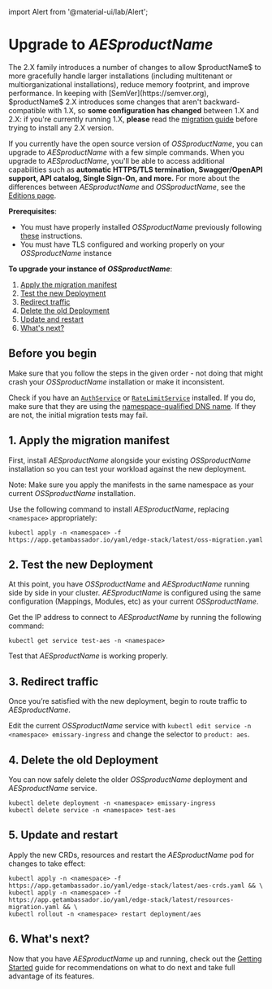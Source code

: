 import Alert from '@material-ui/lab/Alert';

# Upgrade to $AESproductName$

<Alert severity="info">
  The 2.X family introduces a number of changes to allow $productName$ to more gracefully handle
  larger installations (including multitenant or multiorganizational installations), reduce 
  memory footprint, and improve performance. In keeping with [SemVer](https://semver.org),
  $productName$ 2.X introduces some changes that aren't backward-compatible with 1.X, so <b>some
  configuration has changed</b> between 1.X and 2.X: if you're currently running 1.X, <b>please</b>
  read the <a href="/docs/emissary/latest/topics/install/migrate-to-version-2/">migration guide</a>
  before trying to install any 2.X version.<br/>
</Alert>

If you currently have the open source version of $OSSproductName$, you can upgrade to $AESproductName$ with a few simple commands. When you upgrade to $AESproductName$, you'll be able to access additional capabilities such as **automatic HTTPS/TLS termination, Swagger/OpenAPI support, API catalog, Single Sign-On, and more.** For more about the differences between $AESproductName$ and $OSSproductName$, see the [Editions page](/editions).

**Prerequisites**:

* You must have properly installed $OSSproductName$ previously following [these](/docs/emissary/$docsVersion$/topics/install) instructions.
* You must have TLS configured and working properly on your $OSSproductName$ instance

**To upgrade your instance of $OSSproductName$**:

1. [Apply the migration manifest](#1-apply-the-migration-manifest)
2. [Test the new Deployment](#2-test-the-new-deployment)
3. [Redirect traffic](#3-redirect-traffic)
4. [Delete the old Deployment](#4-delete-the-old-deployment)
5. [Update and restart](#5-update-and-restart)
6. [What's next?](#6-whats-next)

## Before you begin

Make sure that you follow the steps in the given order - not doing that might crash your $OSSproductName$ installation or make it inconsistent.

Check if you have an [`AuthService`](../../running/services/auth-service) or
[`RateLimitService`](../../running/services/rate-limit-service) installed. If
you do, make sure that they are using the [namespace-qualified DNS name](https://kubernetes.io/docs/concepts/services-networking/dns-pod-service/#namespaces-of-services).
If they are not, the initial migration tests may fail.

## 1. Apply the migration manifest

First, install $AESproductName$ alongside your existing $OSSproductName$ installation so you can test your workload against the new deployment.

Note: Make sure you apply the manifests in the same namespace as your current $OSSproductName$ installation.

Use the following command to install $AESproductName$, replacing `<namespace>` appropriately:

```
kubectl apply -n <namespace> -f https://app.getambassador.io/yaml/edge-stack/latest/oss-migration.yaml
```

## 2. Test the new Deployment

At this point, you have $OSSproductName$ and $AESproductName$ running side by side in your cluster. $AESproductName$ is configured using the same configuration (Mappings, Modules, etc) as your current $OSSproductName$.

Get the IP address to connect to $AESproductName$ by running the following command:

```
kubectl get service test-aes -n <namespace>
```

Test that $AESproductName$ is working properly.

## 3. Redirect traffic

Once you’re satisfied with the new deployment, begin to route traffic to $AESproductName$.

Edit the current $OSSproductName$ service with `kubectl edit service -n <namespace> emissary-ingress` and change the selector to `product: aes`.

## 4. Delete the old Deployment

You can now safely delete the older $OSSproductName$ deployment and $AESproductName$ service.

```
kubectl delete deployment -n <namespace> emissary-ingress
kubectl delete service -n <namespace> test-aes
```

## 5. Update and restart

Apply the new CRDs, resources and restart the $AESproductName$ pod for changes to take effect:

```
kubectl apply -n <namespace> -f https://app.getambassador.io/yaml/edge-stack/latest/aes-crds.yaml && \
kubectl apply -n <namespace> -f https://app.getambassador.io/yaml/edge-stack/latest/resources-migration.yaml && \
kubectl rollout -n <namespace> restart deployment/aes
```

## 6. What's next?

Now that you have $AESproductName$ up and running, check out the [Getting Started](../../../../../edge-stack/latest/tutorials/getting-started) guide for recommendations on what to do next and take full advantage of its features.
